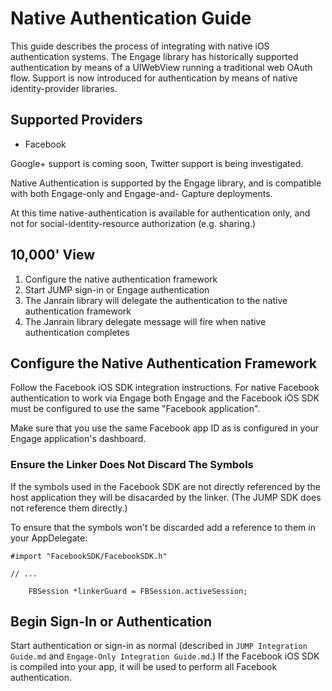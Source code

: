 # Native Authentication Guide

This guide describes the process of integrating with native iOS authentication systems. The Engage library has
historically supported authentication by means of a UIWebView running a traditional web OAuth flow. Support is now
introduced for authentication by means of native identity-provider libraries.

## Supported Providers

- Facebook

Google+ support is coming soon, Twitter support is being investigated.

Native Authentication is supported by the Engage library, and is compatible with both Engage-only and Engage-and-
Capture deployments.

At this time native-authentication is available for authentication only, and not for social-identity-resource
authorization (e.g. sharing.)

## 10,000' View

1. Configure the native authentication framework
2. Start JUMP sign-in or Engage authentication
3. The Janrain library will delegate the authentication to the native authentication framework
4. The Janrain library delegate message will fire when native authentication completes

## Configure the Native Authentication Framework

Follow the Facebook iOS SDK integration instructions. For native Facebook authentication to work via Engage both Engage
and the Facebook iOS SDK must be configured to use the same "Facebook application".

Make sure that you use the same Facebook app ID as is configured in your Engage application's dashboard.

### Ensure the Linker Does Not Discard The Symbols

If the symbols used in the Facebook SDK are not directly referenced by the host application they will be disacarded
by the linker. (The JUMP SDK does not reference them directly.)

To ensure that the symbols won't be discarded add a reference to them in your AppDelegate:

    #import "FacebookSDK/FacebookSDK.h"

    // ...

        FBSession *linkerGuard = FBSession.activeSession;

## Begin Sign-In or Authentication

Start authentication or sign-in as normal (described in `JUMP Integration Guide.md` and
`Engage-Only Integration Guide.md`.) If the Facebook iOS SDK is compiled into your app, it will be used to perform
all Facebook authentication.
